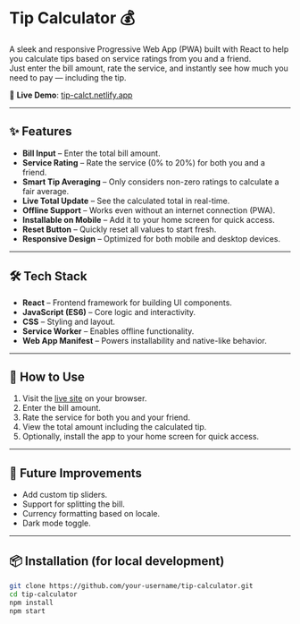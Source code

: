 # Tip Calculator 💰

A sleek and responsive Progressive Web App (PWA) built with React to help you calculate tips based on service ratings from you and a friend.  
Just enter the bill amount, rate the service, and instantly see how much you need to pay — including the tip.

🔗 **Live Demo**: [tip-calct.netlify.app](https://tip-calct.netlify.app)

---

## ✨ Features

- **Bill Input** – Enter the total bill amount.
- **Service Rating** – Rate the service (0% to 20%) for both you and a friend.
- **Smart Tip Averaging** – Only considers non-zero ratings to calculate a fair average.
- **Live Total Update** – See the calculated total in real-time.
- **Offline Support** – Works even without an internet connection (PWA).
- **Installable on Mobile** – Add it to your home screen for quick access.
- **Reset Button** – Quickly reset all values to start fresh.
- **Responsive Design** – Optimized for both mobile and desktop devices.

---

## 🛠️ Tech Stack

- **React** – Frontend framework for building UI components.
- **JavaScript (ES6)** – Core logic and interactivity.
- **CSS** – Styling and layout.
- **Service Worker** – Enables offline functionality.
- **Web App Manifest** – Powers installability and native-like behavior.

---

## 📱 How to Use

1. Visit the [live site](https://tip-calct.netlify.app) on your browser.
2. Enter the bill amount.
3. Rate the service for both you and your friend.
4. View the total amount including the calculated tip.
5. Optionally, install the app to your home screen for quick access.

---

## 🚀 Future Improvements

- Add custom tip sliders.
- Support for splitting the bill.
- Currency formatting based on locale.
- Dark mode toggle.

---

## 📦 Installation (for local development)

```bash
git clone https://github.com/your-username/tip-calculator.git
cd tip-calculator
npm install
npm start
```
